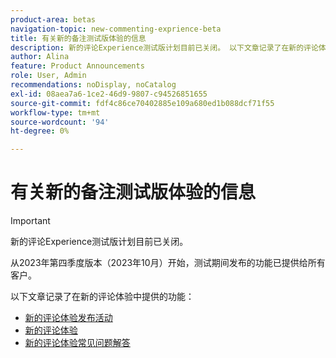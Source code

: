 ```yaml
---
product-area: betas
navigation-topic: new-commenting-exprience-beta
title: 有关新的备注测试版体验的信息
description: 新的评论Experience测试版计划目前已关闭。 以下文章记录了在新的评论体验中提供的功能。
author: Alina
feature: Product Announcements
role: User, Admin
recommendations: noDisplay, noCatalog
exl-id: 08aea7a6-1ce2-46d9-9807-c94526851655
source-git-commit: fdf4c86ce70402885e109a680ed1b088dcf71f55
workflow-type: tm+mt
source-wordcount: '94'
ht-degree: 0%

---
```


# 有关新的备注测试版体验的信息

>[!IMPORTANT]
>
>新的评论Experience测试版计划目前已关闭。
>
>从2023年第四季度版本（2023年10月）开始，测试期间发布的功能已提供给所有客户。


以下文章记录了在新的评论体验中提供的功能：

* [新的评论体验发布活动](../new-commenting-experience-beta/new-commenting-beta-experience-release-activity.md)
* [新的评论体验](../new-commenting-experience-beta/unified-commenting-experience.md)
* [新的评论体验常见问题解答](../new-commenting-experience-beta/new-commenting-faq.md)
